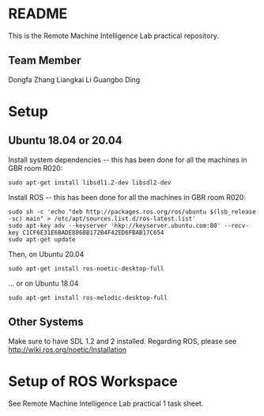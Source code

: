 # README #

This is the Remote Machine Intelligence Lab practical repository.

## Team Member
Dongfa Zhang
Liangkai Li
Guangbo Ding

Setup
=====

Ubuntu 18.04 or 20.04
---------------------

Install system dependencies -- this has been done for all the machines in GBR room R020:

    sudo apt-get install libsdl1.2-dev libsdl2-dev

Install ROS -- this has been done for all the machines in GBR room R020:

    sudo sh -c 'echo "deb http://packages.ros.org/ros/ubuntu $(lsb_release -sc) main" > /etc/apt/sources.list.d/ros-latest.list'
    sudo apt-key adv --keyserver 'hkp://keyserver.ubuntu.com:80' --recv-key C1CF6E31E6BADE8868B172B4F42ED6FBAB17C654
    sudo apt-get update

Then, on Ubuntu 20.04

    sudo apt-get install ros-noetic-desktop-full

... or on Ubuntu 18.04

    sudo apt-get install ros-melodic-desktop-full

Other Systems
-------------

Make sure to have SDL 1.2 and 2 installed. Regarding ROS, please see http://wiki.ros.org/noetic/Installation
    

Setup of ROS Workspace
======================

See Remote Machine Intelligence Lab practical 1 task sheet.
